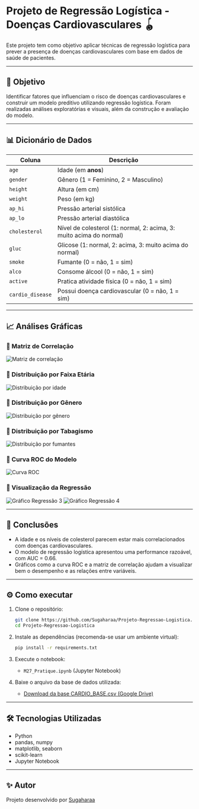 # Projeto de Regressão Logística - Doenças Cardiovasculares 🪀

Este projeto tem como objetivo aplicar técnicas de regressão logística para prever a presença de doenças cardiovasculares com base em dados de saúde de pacientes.

---

## 📌 Objetivo

Identificar fatores que influenciam o risco de doenças cardiovasculares e construir um modelo preditivo utilizando regressão logística. Foram realizadas análises exploratórias e visuais, além da construção e avaliação do modelo.

---

## 📊 Dicionário de Dados

| Coluna         | Descrição                                         |
|----------------|---------------------------------------------------|
| `age`          | Idade (em **anos**)                               |
| `gender`       | Gênero (1 = Feminino, 2 = Masculino)              |
| `height`       | Altura (em cm)                                    |
| `weight`       | Peso (em kg)                                      |
| `ap_hi`        | Pressão arterial sistólica                        |
| `ap_lo`        | Pressão arterial diastólica                       |
| `cholesterol`  | Nível de colesterol (1: normal, 2: acima, 3: muito acima do normal) |
| `gluc`         | Glicose (1: normal, 2: acima, 3: muito acima do normal) |
| `smoke`        | Fumante (0 = não, 1 = sim)                        |
| `alco`         | Consome álcool (0 = não, 1 = sim)                |
| `active`       | Pratica atividade física (0 = não, 1 = sim)       |
| `cardio_disease` | Possui doença cardiovascular (0 = não, 1 = sim) |

---

## 📈 Análises Gráficas

### 🔹 Matriz de Correlação
![Matriz de correlação](img/matriz_correlacao.png)

### 🔹 Distribuição por Faixa Etária
![Distribuição por idade](img/idade_cardio.png)

### 🔹 Distribuição por Gênero
![Distribuição por gênero](img/genero_cardio.png)

### 🔹 Distribuição por Tabagismo
![Distribuição por fumantes](img/fumantes_cardio.png)

### 🔹 Curva ROC do Modelo
![Curva ROC](img/curva_roc.png)

### 🔹 Visualização da Regressão
![Gráfico Regressão 3](img/graficoregressao3.png)
![Gráfico Regressão 4](img/graficoregressao4.png)

---

## 🧠 Conclusões

- A idade e os níveis de colesterol parecem estar mais correlacionados com doenças cardiovasculares.
- O modelo de regressão logística apresentou uma performance razoável, com AUC = 0.66.
- Gráficos como a curva ROC e a matriz de correlação ajudam a visualizar bem o desempenho e as relações entre variáveis.

---

## ⚙️ Como executar

1. Clone o repositório:
   ```bash
   git clone https://github.com/Sugaharaa/Projeto-Regressao-Logistica.git
   cd Projeto-Regressao-Logistica
   ```

2. Instale as dependências (recomenda-se usar um ambiente virtual):
   ```bash
   pip install -r requirements.txt
   ```

3. Execute o notebook:
   - `M27_Pratique.ipynb` (Jupyter Notebook)

4. Baixe o arquivo da base de dados utilizada:
   - [Download da base CARDIO_BASE.csv (Google Drive)](https://drive.google.com/file/d/1OR44D_e9CWrYcydupssbZDRuSUKgNrI2/view?usp=sharing)

---

## 🛠️ Tecnologias Utilizadas

- Python
- pandas, numpy
- matplotlib, seaborn
- scikit-learn
- Jupyter Notebook

---

## ✨ Autor

Projeto desenvolvido por [Sugaharaa](https://github.com/Sugaharaa)
